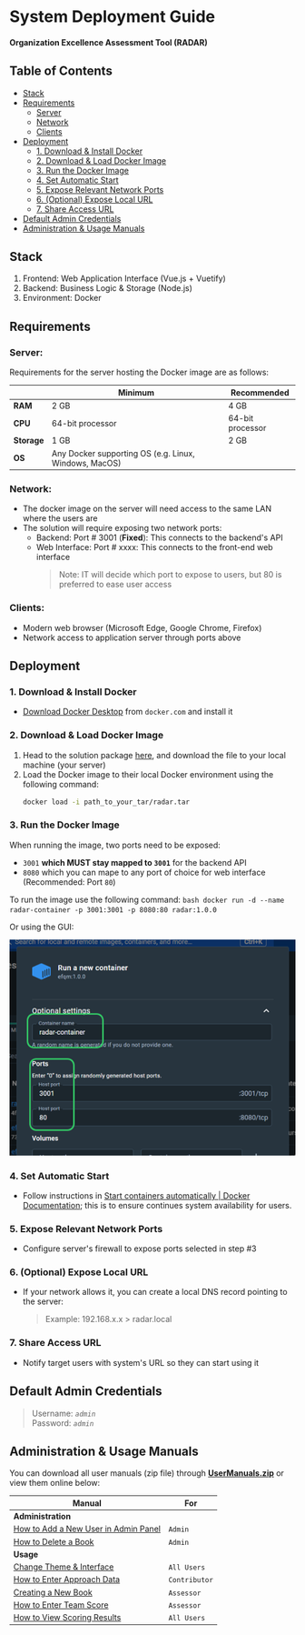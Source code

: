 # System Deployment Guide

#### Organization Excellence Assessment Tool (RADAR)

## Table of Contents

- [Stack](#stack)
- [Requirements](#requirements)
  - [Server](#server)
  - [Network](#network)
  - [Clients](#clients)
- [Deployment](#deployment)
  - [1. Download & Install Docker](#1-download--install-docker)
  - [2. Download & Load Docker Image](#2-download--load-docker-image)
  - [3. Run the Docker Image](#3-run-the-docker-image)
  - [4. Set Automatic Start](#4-set-automatic-start)
  - [5. Expose Relevant Network Ports](#5-expose-relevant-network-ports)
  - [6. (Optional) Expose Local URL](#6-optional-expose-local-url)
  - [7. Share Access URL](#7-share-access-url)
- [Default Admin Credentials](#default-admin-credentials)
- [Administration & Usage Manuals](#administration--usage-manuals)

## Stack

1. Frontend: Web Application Interface (Vue.js + Vuetify)
2. Backend: Business Logic & Storage (Node.js)
3. Environment: Docker

## Requirements

### Server:

Requirements for the server hosting the Docker image are as follows:

|             | Minimum                                               | Recommended      |
| ----------- | ----------------------------------------------------- | ---------------- |
| **RAM**     | 2 GB                                                  | 4 GB             |
| **CPU**     | 64-bit processor                                      | 64-bit processor |
| **Storage** | 1 GB                                                  | 2 GB             |
| **OS**      | Any Docker supporting OS (e.g. Linux, Windows, MacOS) |

### Network:

- The docker image on the server will need access to the same LAN where the users are
- The solution will require exposing two network ports:
  - Backend: Port # 3001 (**Fixed**): This connects to the backend's API
  - Web Interface: Port # xxxx: This connects to the front-end web interface
    > Note: IT will decide which port to expose to users, but 80 is preferred to ease user access

### Clients:

- Modern web browser (Microsoft Edge, Google Chrome, Firefox)
- Network access to application server through ports above

## Deployment

### 1. Download & Install Docker

- [Download Docker Desktop](https://www.docker.com/products/docker-desktop/) from `docker.com` and install it

### 2. Download & Load Docker Image

1. Head to the solution package [here](https://netorgft5795324-my.sharepoint.com/:u:/g/personal/jack_tbc-me_com/EQLQMa5d6FJAqBy7QXSGd1QBDw89PdCU_50bGCro7BKFzA?e=sF2CQk), and download the file to your local machine (your server)
2. Load the Docker image to their local Docker environment using the following command:
   ```bash
   docker load -i path_to_your_tar/radar.tar
   ```

### 3. Run the Docker Image

When running the image, two ports need to be exposed:

- `3001` **which MUST stay mapped to `3001`** for the backend API
- `8080` which you can mape to any port of choice for web interface (Recommended: Port `80`)

To run the image use the following command:
`bash
	docker run -d --name radar-container -p 3001:3001 -p 8080:80 radar:1.0.0
	`

Or using the GUI:

![docker-run-config.png](.images/run-docker-config.png)

### 4. Set Automatic Start

- Follow instructions in [Start containers automatically | Docker Documentation](https://docs.docker.com/config/containers/start-containers-automatically/); this is to ensure continues system availability for users.

### 5. Expose Relevant Network Ports

- Configure server's firewall to expose ports selected in step #3

### 6. (Optional) Expose Local URL

- If your network allows it, you can create a local DNS record pointing to the server:
  > Example: 192.168.x.x > radar.local

### 7. Share Access URL

- Notify target users with system's URL so they can start using it

## Default Admin Credentials

> Username: _`admin`_  
> Password: _`admin`_

## Administration & Usage Manuals

You can download all user manuals (zip file) through **[UserManuals.zip](manual/UserManuals.zip)** or view them online below:

| Manual                                                                                                              | For           |
| ------------------------------------------------------------------------------------------------------------------- | ------------- |
| **Administration**                                                                                                  |
| [How to Add a New User in Admin Panel](manual/Admin%20-%20How%20to%20Add%20a%20New%20User%20in%20Admin%20Panel.pdf) | `Admin`       |
| [How to Delete a Book](manual/Admin%20-%20How%20Delete%20a%20Book.pdf)                                              | `Admin`       |
| **Usage**                                                                                                           |
| [Change Theme & Interface](manual/All%20Users%20-%20Change%20Theme%20&%20Interface.pdf)                             | `All Users`   |
| [How to Enter Approach Data](manual/Contributor%20-%20How%20to%20Enter%20Approach%20Data.pdf)                       | `Contributor` |
| [Creating a New Book](manual/Assessor%20-%20Creating%20a%20New%20Book.pdf)                                          | `Assessor`    |
| [How to Enter Team Score](manual/Assessor%20-%20How%20to%20Enter%20Team%20Score.pdf)                                | `Assessor`    |
| [How to View Scoring Results](manual/All%20Users%20-%20How%20to%20View%20Scoring%20Results.pdf)                     | `All Users`   |
